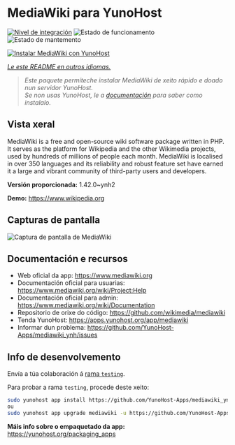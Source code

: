 <!--
NOTA: Este README foi creado automáticamente por <https://github.com/YunoHost/apps/tree/master/tools/readme_generator>
NON debe editarse manualmente.
-->

# MediaWiki para YunoHost

[![Nivel de integración](https://dash.yunohost.org/integration/mediawiki.svg)](https://ci-apps.yunohost.org/ci/apps/mediawiki/) ![Estado de funcionamento](https://ci-apps.yunohost.org/ci/badges/mediawiki.status.svg) ![Estado de mantemento](https://ci-apps.yunohost.org/ci/badges/mediawiki.maintain.svg)

[![Instalar MediaWiki con YunoHost](https://install-app.yunohost.org/install-with-yunohost.svg)](https://install-app.yunohost.org/?app=mediawiki)

*[Le este README en outros idiomas.](./ALL_README.md)*

> *Este paquete permíteche instalar MediaWiki de xeito rápido e doado nun servidor YunoHost.*  
> *Se non usas YunoHost, le a [documentación](https://yunohost.org/install) para saber como instalalo.*

## Vista xeral

MediaWiki is a free and open-source wiki software package written in PHP. It serves as the platform for Wikipedia and the other Wikimedia projects, used by hundreds of millions of people each month. MediaWiki is localised in over 350 languages and its reliability and robust feature set have earned it a large and vibrant community of third-party users and developers.


**Versión proporcionada:** 1.42.0~ynh2

**Demo:** <https://www.wikipedia.org>

## Capturas de pantalla

![Captura de pantalla de MediaWiki](./doc/screenshots/screenshot.png)

## Documentación e recursos

- Web oficial da app: <https://www.mediawiki.org>
- Documentación oficial para usuarias: <https://www.mediawiki.org/wiki/Project:Help>
- Documentación oficial para admin: <https://www.mediawiki.org/wiki/Documentation>
- Repositorio de orixe do código: <https://github.com/wikimedia/mediawiki>
- Tenda YunoHost: <https://apps.yunohost.org/app/mediawiki>
- Informar dun problema: <https://github.com/YunoHost-Apps/mediawiki_ynh/issues>

## Info de desenvolvemento

Envía a túa colaboración á [rama `testing`](https://github.com/YunoHost-Apps/mediawiki_ynh/tree/testing).

Para probar a rama `testing`, procede deste xeito:

```bash
sudo yunohost app install https://github.com/YunoHost-Apps/mediawiki_ynh/tree/testing --debug
ou
sudo yunohost app upgrade mediawiki -u https://github.com/YunoHost-Apps/mediawiki_ynh/tree/testing --debug
```

**Máis info sobre o empaquetado da app:** <https://yunohost.org/packaging_apps>
